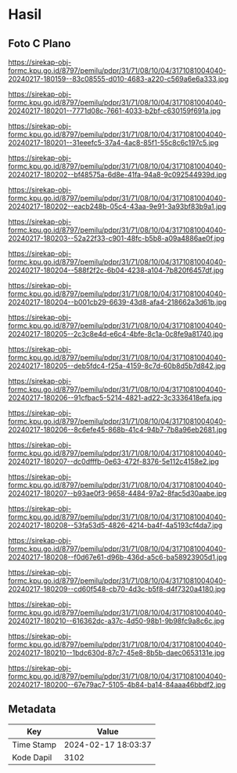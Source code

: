 # Hasil

## Foto C Plano

https://sirekap-obj-formc.kpu.go.id/8797/pemilu/pdpr/31/71/08/10/04/3171081004040-20240217-180159--83c08555-d010-4683-a220-c569a6e6a333.jpg

https://sirekap-obj-formc.kpu.go.id/8797/pemilu/pdpr/31/71/08/10/04/3171081004040-20240217-180201--7771d08c-7661-4033-b2bf-c630159f691a.jpg

https://sirekap-obj-formc.kpu.go.id/8797/pemilu/pdpr/31/71/08/10/04/3171081004040-20240217-180201--31eeefc5-37a4-4ac8-85f1-55c8c6c197c5.jpg

https://sirekap-obj-formc.kpu.go.id/8797/pemilu/pdpr/31/71/08/10/04/3171081004040-20240217-180202--bf48575a-6d8e-41fa-94a8-9c092544939d.jpg

https://sirekap-obj-formc.kpu.go.id/8797/pemilu/pdpr/31/71/08/10/04/3171081004040-20240217-180202--eacb248b-05c4-43aa-9e91-3a93bf83b9a1.jpg

https://sirekap-obj-formc.kpu.go.id/8797/pemilu/pdpr/31/71/08/10/04/3171081004040-20240217-180203--52a22f33-c901-48fc-b5b8-a09a4886ae0f.jpg

https://sirekap-obj-formc.kpu.go.id/8797/pemilu/pdpr/31/71/08/10/04/3171081004040-20240217-180204--588f2f2c-6b04-4238-a104-7b820f6457df.jpg

https://sirekap-obj-formc.kpu.go.id/8797/pemilu/pdpr/31/71/08/10/04/3171081004040-20240217-180204--b001cb29-6639-43d8-afa4-218662a3d61b.jpg

https://sirekap-obj-formc.kpu.go.id/8797/pemilu/pdpr/31/71/08/10/04/3171081004040-20240217-180205--2c3c8e4d-e6c4-4bfe-8c1a-0c8fe9a81740.jpg

https://sirekap-obj-formc.kpu.go.id/8797/pemilu/pdpr/31/71/08/10/04/3171081004040-20240217-180205--deb5fdc4-f25a-4159-8c7d-60b8d5b7d842.jpg

https://sirekap-obj-formc.kpu.go.id/8797/pemilu/pdpr/31/71/08/10/04/3171081004040-20240217-180206--91cfbac5-5214-4821-ad22-3c3336418efa.jpg

https://sirekap-obj-formc.kpu.go.id/8797/pemilu/pdpr/31/71/08/10/04/3171081004040-20240217-180206--8c6efe45-868b-41c4-94b7-7b8a96eb2681.jpg

https://sirekap-obj-formc.kpu.go.id/8797/pemilu/pdpr/31/71/08/10/04/3171081004040-20240217-180207--dc0dfffb-0e63-472f-8376-5e112c4158e2.jpg

https://sirekap-obj-formc.kpu.go.id/8797/pemilu/pdpr/31/71/08/10/04/3171081004040-20240217-180207--b93ae0f3-9658-4484-97a2-8fac5d30aabe.jpg

https://sirekap-obj-formc.kpu.go.id/8797/pemilu/pdpr/31/71/08/10/04/3171081004040-20240217-180208--53fa53d5-4826-4214-ba4f-4a5193cf4da7.jpg

https://sirekap-obj-formc.kpu.go.id/8797/pemilu/pdpr/31/71/08/10/04/3171081004040-20240217-180208--f0d67e61-d96b-436d-a5c6-ba58923905d1.jpg

https://sirekap-obj-formc.kpu.go.id/8797/pemilu/pdpr/31/71/08/10/04/3171081004040-20240217-180209--cd60f548-cb70-4d3c-b5f8-d4f7320a4180.jpg

https://sirekap-obj-formc.kpu.go.id/8797/pemilu/pdpr/31/71/08/10/04/3171081004040-20240217-180210--616362dc-a37c-4d50-98b1-9b98fc9a8c6c.jpg

https://sirekap-obj-formc.kpu.go.id/8797/pemilu/pdpr/31/71/08/10/04/3171081004040-20240217-180210--1bdc630d-87c7-45e8-8b5b-daec0653131e.jpg

https://sirekap-obj-formc.kpu.go.id/8797/pemilu/pdpr/31/71/08/10/04/3171081004040-20240217-180200--67e79ac7-5105-4b84-ba14-84aaa46bbdf2.jpg


## Metadata

| Key        | Value               |
| ---------- | ------------------- |
| Time Stamp | 2024-02-17 18:03:37 |
| Kode Dapil | 3102                |




